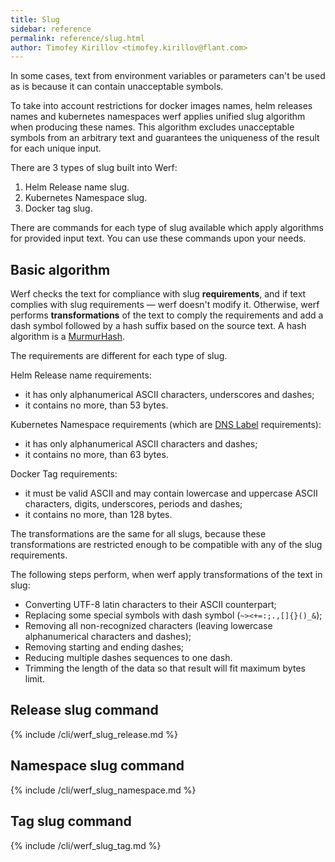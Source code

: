 ```yaml
---
title: Slug
sidebar: reference
permalink: reference/slug.html
author: Timofey Kirillov <timofey.kirillov@flant.com>
---
```


In some cases, text from environment variables or parameters can't be used as is because it can contain unacceptable symbols.

To take into account restrictions for docker images names, helm releases names and kubernetes namespaces werf applies unified slug algorithm when producing these names. This algorithm excludes unacceptable symbols from an arbitrary text and guarantees the uniqueness of the result for each unique input.

There are 3 types of slug built into Werf:

1. Helm Release name slug.
2. Kubernetes Namespace slug.
3. Docker tag slug.

There are commands for each type of slug available which apply algorithms for provided input text. You can use these commands upon your needs.

## Basic algorithm

Werf checks the text for compliance with slug **requirements**, and if text complies with slug requirements — werf doesn't modify it. Otherwise, werf performs **transformations** of the text to comply the requirements and add a dash symbol followed by a hash suffix based on the source text. A hash algorithm is a [MurmurHash](https://en.wikipedia.org/wiki/MurmurHash).

The requirements are different for each type of slug.

Helm Release name requirements:
* it has only alphanumerical ASCII characters, underscores and dashes;
* it contains no more, than 53 bytes.

Kubernetes Namespace requirements (which are [DNS Label](https://www.ietf.org/rfc/rfc1035.txt) requirements):
* it has only alphanumerical ASCII characters and dashes;
* it contains no more, than 63 bytes.

Docker Tag requirements:
* it must be valid ASCII and may contain lowercase and uppercase ASCII characters, digits, underscores, periods and dashes;
* it contains no more, than 128 bytes.

The transformations are the same for all slugs, because these transformations are restricted enough to be compatible with any of the slug requirements.

The following steps perform, when werf apply transformations of the text in slug:
* Converting UTF-8 latin characters to their ASCII counterpart;
* Replacing some special symbols with dash symbol (`~><+=:;.,[]{}()_&`);
* Removing all non-recognized characters (leaving lowercase alphanumerical characters and dashes);
* Removing starting and ending dashes;
* Reducing multiple dashes sequences to one dash.
* Trimming the length of the data so that result will fit maximum bytes limit.

## Release slug command

{% include /cli/werf_slug_release.md %}

## Namespace slug command

{% include /cli/werf_slug_namespace.md %}

## Tag slug command

{% include /cli/werf_slug_tag.md %}
